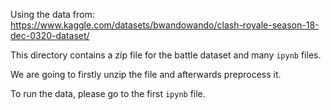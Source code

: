 Using the data from: https://www.kaggle.com/datasets/bwandowando/clash-royale-season-18-dec-0320-dataset/

This directory contains a zip file for the battle dataset and many `ipynb` files.

We are going to firstly unzip the file and afterwards preprocess it.

To run the data, please go to the first `ipynb` file.
